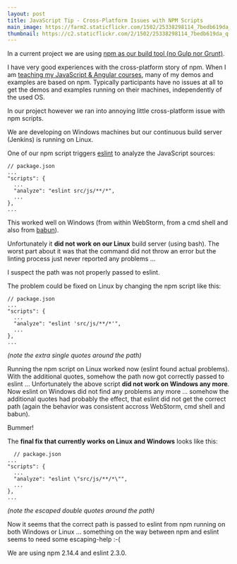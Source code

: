 ```yaml
---
layout: post
title: JavaScript Tip - Cross-Platform Issues with NPM Scripts    
main_image: https://farm2.staticflickr.com/1502/25338298114_7bedb619da_z.jpg
thumbnail: https://c2.staticflickr.com/2/1502/25338298114_7bedb619da_q.jpg
---
```


In a current project we are using [npm as our build tool (no Gulp nor Grunt)](http://blog.keithcirkel.co.uk/why-we-should-stop-using-grunt/).

I have very good experiences with the cross-platform story of npm. When I am [teaching my JavaScript & Angular courses](http://www.ivorycode.com/#schulung), many of my demos and examples are based on npm. Typically participants have no issues at all to get the demos and examples running on their machines, independently of the used OS.

In our project however we ran into annoying little cross-platform issue with npm scripts.

We are developing on Windows machines but our continuous build server (Jenkins) is running on Linux.

One of our npm script triggers [eslint](http://eslint.org/) to analyze the JavaScript sources:


    // package.json
    ...
    "scripts": {
      ...
      "analyze": "eslint src/js/**/*",
      ...
    },
    ...

This worked well on Windows (from within WebStorm, from a cmd shell and also from [babun](http://babun.github.io/)).

Unfortunately it **did not work on our Linux** build server (using bash). The worst part about it was that the command did not throw an error but the linting process just never reported any problems ...

I suspect the path was not properly passed to eslint.

The problem could be fixed on Linux by changing the npm script like this:

    // package.json
    ...
    "scripts": {
      ...
      "analyze": "eslint 'src/js/**/*'",
      ...
    },
    ...

_(note the extra single quotes around the path)_


Running the npm script on Linux worked now (eslint found actual problems). With the additional quotes, somehow the path now got correctly passed to eslint ...
Unfortunately the above script **did not work on Windows any more**. Now eslint on Windows did not find any problems any more ... somehow the additional quotes had probably the effect, that eslint did not get the correct path (again the behavior was consistent accross WebStorm, cmd shell and babun).

Bummer!

The **final fix that currently works on Linux and Windows** looks like this:

      // package.json
    ...
    "scripts": {
      ...
      "analyze": "eslint \"src/js/**/*\"",
      ...
    },
    ...

_(note the escaped double quotes around the path)_

Now it seems that the correct path is passed to eslint from npm running on both Windows or Linux ... something on the way between npm and eslint seems to need some escaping-help :-(

We are using npm 2.14.4 and eslint 2.3.0.

